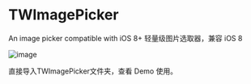 # TWImagePicker
An image picker compatible with iOS 8+
轻量级图片选取器，兼容 iOS 8

![image](https://github.com/taylorwen/TWImagePicker/blob/master/imagePicker.gif)

直接导入TWImagePicker文件夹，查看 Demo 使用。